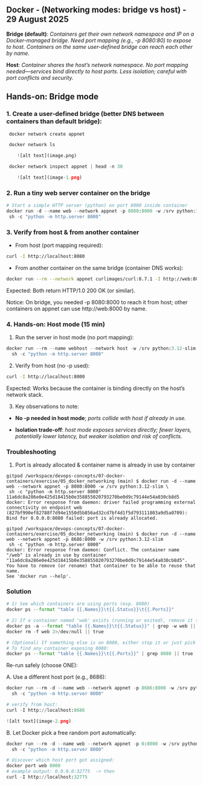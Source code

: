 ## Docker - (Networking modes: bridge vs host) - 29 August 2025


**Bridge (default)**: *Containers get their own network namespace and IP on a Docker-managed bridge. Need port mapping (e.g., -p 8080:80) to expose to host. Containers on the same user-defined bridge can reach each other by name.*



**Host**: *Container shares the host’s network namespace. No port mapping needed—services bind directly to host ports. Less isolation; careful with port conflicts and security.*


## Hands-on: Bridge mode

### 1. Create a user-defined bridge (better DNS between containers than default bridge):

```python
 docker network create appnet

 docker network ls

    ![alt text](image.png)

 docker network inspect appnet | head -n 30

    ![alt text](image-1.png)

 ```

### 2. Run a tiny web server container on the bridge

 ```python
 # Start a simple HTTP server (python) on port 8000 inside container
docker run -d --name web --network appnet -p 8080:8000 -w /srv python:3.12-slim \
  sh -c "python -m http.server 8000"
```

### 3. Verify from host & from another container

* From host (port mapping required):

```bash
curl -I http://localhost:8080
```

* From another container on the same bridge (container DNS works):
```bash
docker run --rm --network appnet curlimages/curl:8.7.1 -I http://web:8000
```
Expected: Both return HTTP/1.0 200 OK (or similar).

Notice: On bridge, you needed -p 8080:8000 to reach it from host; other containers on appnet can use http://web:8000 by name.



### 4. Hands-on: Host mode (15 min)

1. Run the server in host mode (no port mapping):

```python
docker run --rm --name webhost --network host -w /srv python:3.12-slim \
  sh -c "python -m http.server 8000"
```
2. Verify from host (no -p used):

```bash
curl -I http://localhost:8000
```
Expected: Works because the container is binding directly on the host’s network stack.

3. Key observations to note:

* **No -p needed in host mode**; *ports collide with host if already in use.*

* **Isolation trade-off**: *host mode exposes services directly; fewer layers, potentially lower latency, but weaker isolation and risk of conflicts.*


 ### Troubleshooting

 1. Port is already allocated & container name is already in use by container

 ```
 gitpod /workspace/devops-concepts/07-docker-containers/exercise/05_docker_networking (main) $ docker run -d --name web --network appnet -p 8080:8000 -w /srv python:3.12-slim \ 
  sh -c "python -m http.server 8000"
11a6dc8a286e0e425d18415b0e358855020793270be0d9c79144e54a030cb8d5
docker: Error response from daemon: driver failed programming external connectivity on endpoint web (827bf990ef82788f7d94e1550d5b856ad32cd7bf4d1f5d793111803a9d5a0709): Bind for 0.0.0.0:8080 failed: port is already allocated.
```
```
gitpod /workspace/devops-concepts/07-docker-containers/exercise/05_docker_networking (main) $ docker run -d --name web --network appnet -p 8686:8000 -w /srv python:3.12-slim  
 sh -c "python -m http.server 8000"
docker: Error response from daemon: Conflict. The container name "/web" is already in use by container "11a6dc8a286e0e425d18415b0e358855020793270be0d9c79144e54a030cb8d5". You have to remove (or rename) that container to be able to reuse that name.
See 'docker run --help'.
```

### Solution

```python
# 1) See which containers are using ports (esp. 8080)
docker ps --format "table {{.Names}}\t{{.Status}}\t{{.Ports}}"

# 2) If a container named 'web' exists (running or exited), remove it to free the name
docker ps -a --format "table {{.Names}}\t{{.Status}}" | grep -w web || true
docker rm -f web 2>/dev/null || true

# (Optional) If something else is on 8080, either stop it or just pick another port.
# To find any container exposing 8080:
docker ps --format "table {{.Names}}\t{{.Ports}}" | grep 8080 || true
```

Re-run safely (choose ONE):

A. Use a different host port (e.g., 8686):

```python
docker run --rm -d --name web --network appnet -p 8686:8000 -w /srv python:3.12-slim \
  sh -c "python -m http.server 8000"

# verify from host:
curl -I http://localhost:8686

![alt text](image-2.png)
``` 

B. Let Docker pick a free random port automatically:

```python
docker run --rm -d --name web --network appnet -p 0:8000 -w /srv python:3.12-slim \
  sh -c "python -m http.server 8000"

# discover which host port got assigned:
docker port web 8000
# example output: 0.0.0.0:32775  -> then
curl -I http://localhost:32775
```